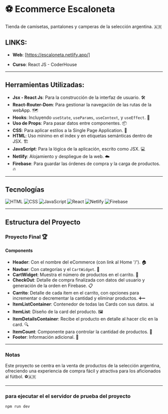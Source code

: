 # ⚽ Ecommerce Escaloneta

Tienda de camisetas, pantalones y camperas de la selección argentina. 🇦🇷

## LINKS:

- **Web**: [https://escaloneta.netlify.app/]
  
- **Curso**: React JS - CoderHouse

---

## Herramientas Utilizadas:

- **Jsx - React Js**: Para la construcción de la interfaz de usuario. 🛠️
- **React-Router-Dom**: Para gestionar la navegación de las rutas de la webApp. 🗺️
- **Hooks**: Incluyendo `useState`, `useParams`, `useContext`, y `useEffect`. 🔌
- **Uso de Props**: Para pasar datos entre componentes. 📦
- **CSS**: Para aplicar estilos a la Single Page Application. 🎨
- **HTML**: Uso mínimo en el index y en etiquetas semánticas dentro de JSX. 🏗️
- **JavaScript**: Para la lógica de la aplicación, escrito como JSX. 💻
- **Netlify**: Alojamiento y despliegue de la web. ☁️
- **Firebase**: Para guardar las órdenes de compra y la carga de productos. 🔥

---

## Tecnologías

![HTML](https://img.shields.io/badge/HTML-%23E34F26.svg?style=flat-square&logo=html5&logoColor=white)
![CSS](https://img.shields.io/badge/CSS-%231572B6.svg?style=flat-square&logo=css3&logoColor=white)
![JavaScript](https://img.shields.io/badge/JavaScript-%23F7DF1E.svg?style=flat-square&logo=javascript&logoColor=black)
![React](https://img.shields.io/badge/React-%2320232a.svg?style=flat-square&logo=react&logoColor=61DAFB)
![Netlify](https://img.shields.io/badge/Netlify-%23000000.svg?style=flat-square&logo=netlify&logoColor=00C7B5)
![Firebase](https://img.shields.io/badge/Firebase-%23FFCA28.svg?style=flat-square&logo=firebase&logoColor=black)

---

## Estructura del Proyecto

### Proyecto Final 🏆

#### Components

- **Header**: Con el nombre del eCommerce (con link al Home '/'). 🏠
- **Navbar**: Con categorías y el `CartWidget`. 🛒
- **CartWidget**: Muestra el número de productos en el carrito. 🔢
- **CheckOut**: Detalle de compra finalizada con datos del usuario y generación de la orden en Firebase. 📋
- **Carrito**: Detalle de cada ítem en el carrito, con opciones para incrementar o decrementar la cantidad y eliminar productos. ➕➖
- **ItemListContainer**: Contenedor de todas las Cards con sus datos. 📊
- **ItemList**: Diseño de la card del producto. 🖼️
- **ItemDetailsContainer**: Recibe el producto en detalle al hacer clic en la card. 🔍
- **ItemCount**: Componente para controlar la cantidad de productos. 🔢
- **Footer**: Información adicional. 📍

---

### Notas

Este proyecto se centra en la venta de productos de la selección argentina, ofreciendo una experiencia de compra fácil y atractiva para los aficionados al fútbol. ⚽🇦🇷

---

### para ejecutar el el servidor de prueba del proyecto

```
npm run dev
```
